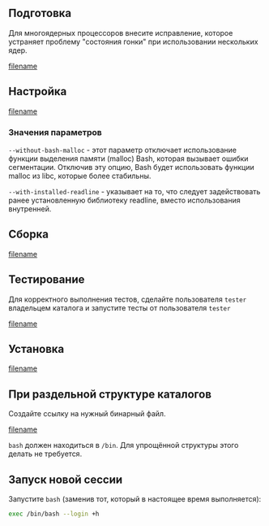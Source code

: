 <pkg :name="'bash'" instsize showsbu2></pkg>

## Подготовка

Для многоядерных процессоров внесите исправление, которое устраняет проблему "состояния гонки" при использовании нескольких ядер.

[filename](../packages/core/bash/prepare ':include')

## Настройка

[filename](../packages/core/bash/configure ':include')

### Значения параметров

`--without-bash-malloc` - этот параметр отключает использование функции выделения памяти (malloc) Bash, которая вызывает ошибки сегментации. Отключив эту опцию, Bash будет использовать функции malloc из libc, которые более стабильны.

`--with-installed-readline` - указывает на то, что следует задействовать ранее установленную библиотеку readline, вместо использования внутренней.

## Сборка

[filename](../packages/core/bash/build ':include')

## Тестирование

Для корректного выполнения тестов, сделайте пользователя `tester` владельцем каталога и запустите тесты от пользователя `tester`

[filename](../packages/core/bash/test ':include')

## Установка

[filename](../packages/core/bash/install ':include')

## При раздельной структуре каталогов

Создайте ссылку на нужный бинарный файл.

[filename](../packages/core/bash/cldirs ':include')

`bash` должен находиться в `/bin`. Для упрощённой структуры этого делать не требуется.

## Запуск новой сессии

Запустите `bash` (заменив тот, который в настоящее время выполняется):

```bash
exec /bin/bash --login +h
```

<script>
	new Vue({ el: '#main' })
</script>
